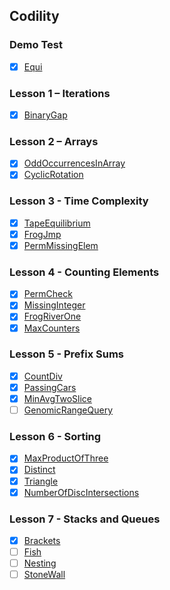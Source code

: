 ## Codility

### Demo Test
- [x] [Equi](https://codility.com/demo/take-sample-test)

### Lesson 1 – Iterations

- [x] [BinaryGap](https://codility.com/programmers/task/binary_gap)

### Lesson 2 – Arrays

- [x] [OddOccurrencesInArray](https://codility.com/programmers/task/odd_occurrences_in_array)
- [x] [CyclicRotation](https://codility.com/programmers/task/cyclic_rotation)

### Lesson 3 - Time Complexity

- [x] [TapeEquilibrium](https://codility.com/programmers/task/tape_equilibrium)
- [x] [FrogJmp](https://codility.com/programmers/task/frog_jmp)
- [x] [PermMissingElem](https://codility.com/programmers/task/perm_missing_elem)

### Lesson 4 - Counting Elements

- [x] [PermCheck](https://codility.com/programmers/task/perm_check)
- [x] [MissingInteger](https://codility.com/programmers/task/missing_integer)
- [x] [FrogRiverOne](https://codility.com/programmers/task/frog_river_one)
- [x] [MaxCounters](https://codility.com/programmers/task/max_counters)

### Lesson 5 - Prefix Sums

- [x] [CountDiv](https://codility.com/programmers/task/count_div)
- [x] [PassingCars](https://codility.com/programmers/task/passing_cards)
- [x] [MinAvgTwoSlice](https://codility.com/programmers/task/min_avg_two_slice)
- [ ] [GenomicRangeQuery](https://codility.com/programmers/task/genomic_range_query)

### Lesson 6 - Sorting

- [x] [MaxProductOfThree](https://app.codility.com/programmers/lessons/6-sorting/max_product_of_three/)
- [x] [Distinct](https://app.codility.com/programmers/lessons/6-sorting/distinct/)
- [x] [Triangle](https://app.codility.com/programmers/lessons/6-sorting/triangle/)
- [x] [NumberOfDiscIntersections](https://app.codility.com/programmers/lessons/6-sorting/number_of_disc_intersections/)

### Lesson 7 - Stacks and Queues

- [x] [Brackets](https://app.codility.com/programmers/lessons/7-stacks_and_queues/brackets/)
- [ ] [Fish](https://app.codility.com/programmers/lessons/7-stacks_and_queues/fish/)
- [ ] [Nesting](https://app.codility.com/programmers/lessons/7-stacks_and_queues/nesting/)
- [ ] [StoneWall](https://app.codility.com/programmers/lessons/7-stacks_and_queues/stone_wall/)
